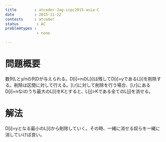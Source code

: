 ```yaml
---
title        : atcoder-Jag-icpc2015-asia-C
date         : 2015-11-22
contests     : atcoder
status        : AC
problemtypes :
              - none

---
```




<!--more-->

# 問題概要
  数列Lとy/nの列Dが与えられる。D[i]=nのL[i]は残してD[i]=yであるL[i]を削除する。削除は区間に対して行える。[l,r]に対して削除を行う場合、[l,r]にあるD[i]=nなiのうち最大のL[i]をKとすると、L[j]>Kである全てのL[j]を消せる。
  
# 解法
  D[i]=yとなる最小のL[i]から削除していく。その時、一緒に消せる奴らを一緒に消していけば良い。

